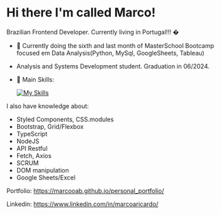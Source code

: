 # Hi there I'm called Marco!

Brazilian Frontend Developer. Currently living in Portugal!!! �

- 🔭 Currently doing the sixth and last month of MasterSchool Bootcamp focused em Data Analysis(Python, MySql, GoogleSheets, Tableau)
- Analysis and Systems Development student. Graduation in 06/2024.
  
- 🌱 Main Skills:
 
  [![My Skills](https://skillicons.dev/icons?i=html,css,js,python,nodejs,react,sass,typescript,mysql)](https://skillicons.dev)

I also have knowledge about:

- Styled Components, CSS.modules
- Bootstrap, Grid/Flexbox
- TypeScript
- NodeJS
- API Restful
- Fetch, Axios
- SCRUM 
- DOM manipulation
- Google Sheets/Excel

Portfolio: https://marcooab.github.io/personal_portfolio/

Linkedin: https://www.linkedin.com/in/marcoaricardo/
